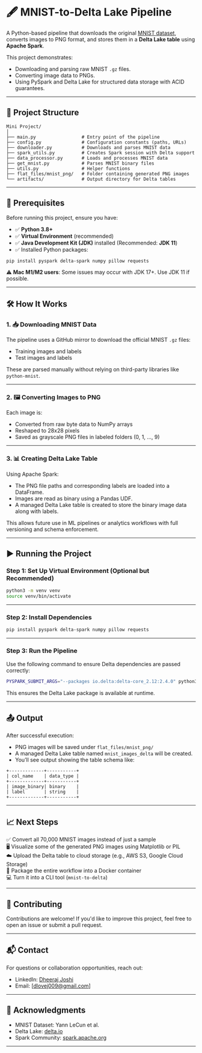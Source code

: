 # 🖋️ MNIST-to-Delta Lake Pipeline

A Python-based pipeline that downloads the original [MNIST dataset](http://yann.lecun.com/exdb/mnist/), converts images to PNG format, and stores them in a **Delta Lake table** using **Apache Spark**.

This project demonstrates:
- Downloading and parsing raw MNIST `.gz` files.
- Converting image data to PNGs.
- Using PySpark and Delta Lake for structured data storage with ACID guarantees.

---

## 🧩 Project Structure

```
Mini Project/
│
├── main.py                 # Entry point of the pipeline  
├── config.py               # Configuration constants (paths, URLs)
├── downloader.py           # Downloads and parses MNIST data
├── spark_utils.py          # Creates Spark session with Delta support
├── data_processor.py       # Loads and processes MNIST data
├── get_mnist.py            # Parses MNIST binary files
├── utils.py                # Helper functions
├── flat_files/mnist_png/   # Folder containing generated PNG images
└── artifacts/              # Output directory for Delta tables
```

---

## 🔧 Prerequisites

Before running this project, ensure you have:

- ✅ **Python 3.8+**
- ✅ **Virtual Environment** (recommended)
- ✅ **Java Development Kit (JDK)** installed (Recommended: **JDK 11**)
- ✅ Installed Python packages:

```bash
pip install pyspark delta-spark numpy pillow requests
```

⚠️ **Mac M1/M2 users**: Some issues may occur with JDK 17+. Use JDK 11 if possible.

---

## 🛠️ How It Works

### 1. 📥 Downloading MNIST Data

The pipeline uses a GitHub mirror to download the official MNIST `.gz` files:

- Training images and labels  
- Test images and labels  

These are parsed manually without relying on third-party libraries like `python-mnist`.

---

### 2. 🖼️ Converting Images to PNG

Each image is:

- Converted from raw byte data to NumPy arrays
- Reshaped to 28x28 pixels
- Saved as grayscale PNG files in labeled folders (0, 1, ..., 9)

---

### 3. 📊 Creating Delta Lake Table

Using Apache Spark:

- The PNG file paths and corresponding labels are loaded into a DataFrame.
- Images are read as binary using a Pandas UDF.
- A managed Delta Lake table is created to store the binary image data along with labels.

This allows future use in ML pipelines or analytics workflows with full versioning and schema enforcement.

---

## ▶️ Running the Project

### Step 1: Set Up Virtual Environment (Optional but Recommended)

```bash
python3 -m venv venv
source venv/bin/activate
```

---

### Step 2: Install Dependencies

```bash
pip install pyspark delta-spark numpy pillow requests
```

---

### Step 3: Run the Pipeline

Use the following command to ensure Delta dependencies are passed correctly:

```bash
PYSPARK_SUBMIT_ARGS="--packages io.delta:delta-core_2.12:2.4.0" python3 main.py
```

This ensures the Delta Lake package is available at runtime.

---

## 📤 Output

After successful execution:

- PNG images will be saved under `flat_files/mnist_png/`
- A managed Delta Lake table named `mnist_images_delta` will be created.
- You’ll see output showing the table schema like:

```
+-------------+-----------+
| col_name    | data_type |
+-------------+-----------+
| image_binary| binary    |
| label       | string    |
+-------------+-----------+
```

---

## 📈 Next Steps

✅ Convert all 70,000 MNIST images instead of just a sample  
🖥️ Visualize some of the generated PNG images using Matplotlib or PIL  
☁️ Upload the Delta table to cloud storage (e.g., AWS S3, Google Cloud Storage)  
🐳 Package the entire workflow into a Docker container  
💻 Turn it into a CLI tool (`mnist-to-delta`)  

---

## 🤝 Contributing

Contributions are welcome! If you'd like to improve this project, feel free to open an issue or submit a pull request.

---

## 📬 Contact

For questions or collaboration opportunities, reach out:

- LinkedIn: [Dheeraj Joshi](https://www.linkedin.com/in/dheeraj-joshi-311704203)
- Email: [dlovej009@gmail.com]

---

## 🚀 Acknowledgments

- MNIST Dataset: Yann LeCun et al.  
- Delta Lake: [delta.io](https://delta.io)  
- Spark Community: [spark.apache.org](https://spark.apache.org)

---
